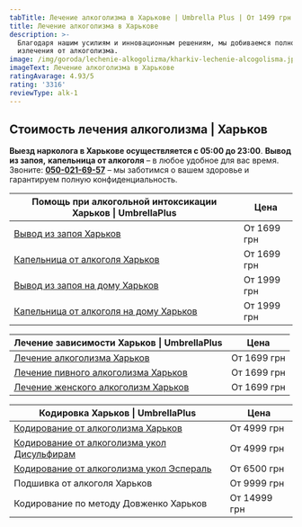 ```yaml
---
tabTitle: Лечение алкоголизма в Харькове | Umbrella Plus | От 1499 грн
title: Лечение алкоголизма в Харькове
description: >-
  Благодаря нашим усилиям и инновационным решениям, мы добиваемся полного
  излечения от алкоголизма.
image: /img/goroda/lechenie-alkogolizma/kharkiv-lechenie-alcogolisma.jpg
imageText: Лечение алкоголизма в Харькове
ratingAvarage: 4.93/5
rating: '3316'
reviewType: alk-1
---
```


## Стоимость лечения алкоголизма | Харьков

**Выезд нарколога в Харькове осуществляется с 05:00 до 23:00**. **Вывод из запоя,** **капельница от алкоголя**  – в любое удобное для вас время. Звоните: **[050-021-69-57](tel:0500216957)** – мы заботимся о вашем здоровье и гарантируем полную конфиденциальность.

| Помощь при алкогольной интоксикации Харьков \| UmbrellaPlus                     | Цена        |
| ------------------------------------------------------------------------------- | ----------- |
| [Вывод из запоя Харьков](vivod-iz-zapoia-kharkiv)                               | От 1699 грн |
| [Капельница от алкоголя Харьков](Kapelnica_ot_alkogola_kharkiv)                 | От 1699 грн |
| [Вывод из запоя на дому Харьков](Vivod-iz-zapoia-na-domy-kharkiv)               | От 1999 грн |
| [Капельница от алкоголя на дому Харьков](Kapelnica_ot_alkogola_na_domy_kharkiv) | От 1999 грн |

| Лечение зависимости Харьков \| UmbrellaPlus                                  | Цена        |
| ---------------------------------------------------------------------------- | ----------- |
| [Лечение алкоголизма Харьков](lechenie-alkogolizma-kharkiv)                  | От 1699 грн |
| [Лечение пивного алкоголизма Харьков](lechenie-pivnogo-alkogolizma-kharkiv)  | От 1699 грн |
| [Лечение женского алкоголизм Харьков](lechenie-jenskogo-alkogolizma-kharkiv) | От 1699 грн |

| Кодировка Харьков \| UmbrellaPlus                                                        | Цена         |
| ---------------------------------------------------------------------------------------- | ------------ |
| [Кодирование от алкоголизма Харьков](kodirovka-ot-alkogolia-kharkiv)                     | От 4999 грн  |
| [Кодирование от алкоголизма укол Дисульфирам](kodirovka-ot-alkogolia-disulfiram-kharkiv) | От 4999 грн  |
| [Кодирование от алкоголизма укол Эспераль](kodirovka-ot-alkogolizma-espiarl-kharkiv)     | От 6500 грн  |
| Подшивка от алкоголя Харьков                                                             | От 9999 грн  |
| Кодирование по методу Довженко Харьков                                                   | От 14999 грн |

